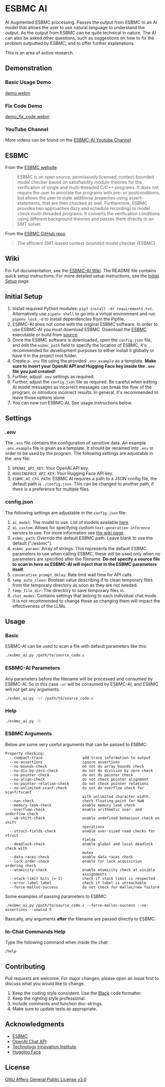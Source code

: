 # ESBMC AI

AI Augmented ESBMC processing. Passes the output from ESBMC to an AI model that allows the user to use natural language to understand the output. As the output from ESBMC can be quite technical in nature. The AI can also be asked other questions, such as suggestions on how to fix the problem outputted by ESBMC, and to offer further explanations.

This is an area of active research.

## Demonstration

### Basic Usage Demo

[demo.webm](https://user-images.githubusercontent.com/9535618/235352993-b54c47ef-a1c6-422c-aa5b-07edc2988521.webm)

### Fix Code Demo

[demo_fix_code.webm](https://github.com/Yiannis128/esbmc-ai/assets/9535618/e35882ee-7e50-4c10-9879-d19e73d7f45d)

### YouTube Channel

More videos can be found on the [ESBMC-AI Youtube Channel](https://www.youtube.com/@esbmc-ai)

## ESBMC

From the [ESBMC website](http://esbmc.org):

> ESBMC is an open source, permissively licensed, context-bounded model checker
> based on satisfiability modulo theories for the verification of single and
> multi-threaded C/C++ programs. It does not require the user to annotate the
> programs with pre- or postconditions, but allows the user to state additional
> properties using assert-statements, that are then checked as well. Furthermore,
> ESBMC provides two approaches (lazy and schedule recording) to model check
> multi-threaded programs. It converts the verification conditions using different
> background theories and passes them directly to an SMT solver.

From the [ESBMC GitHub repo](https://github.com/esbmc/esbmc)

> The efficient SMT-based context-bounded model checker (ESBMC)

## Wiki

For full documentation, see the [ESBMC-AI Wiki](https://github.com/Yiannis128/esbmc-ai/wiki). The README file contains quick setup instructions. For more detailed setup instructions, see the [Initial Setup](https://github.com/Yiannis128/esbmc-ai/wiki/Initial-Setup) page.

## Initial Setup

1. Install required Python modules: `pip3 install -dr requirements.txt`. Alternatively use `pipenv shell` to go into a virtual environment and run `pipenv lock -d` to install dependencies from the Pipfile.
2. ESBMC-AI does not come with the original ESBMC software. In order to use ESBMC-AI you must download ESBMC. Download the [ESBMC](http://esbmc.org/) executable or build from [source](https://github.com/esbmc/esbmc).
3. Once the ESBMC software is downloaded, open the `config.json` file, and edit the `esbmc_path` field to specify the location of ESBMC, it's recommended for development purposes to either install it globally or have it in the project root folder.
4. Create a `.env` file using the provided `.env.example` as a template. **Make sure to insert your OpenAI API and Hugging Face key inside the `.env` file you just created!**
5. Further, adjust `.env` settings as required.
6. Further, adjust the `config.json` file as required. Be careful when editing AI model messages as incorrect messages can break the flow of the program, or introduce incorrect results. In general, it's recommended to leave those options alone.
7. You can now run ESBMC-AI. See usage instructions below.

## Settings

### .env

The `.env` file contains the configuration of sensitive data. An example `.env.example` file is given as a template. It should be renamed into `.env` in order to be used by the program. The following settings are adjustable in the .env file:

1. `OPENAI_API_KEY`: Your OpenAI API key.
2. `HUGGINGFACE_API_KEY`: Your Hugging Face API key.
3. `ESBMC_AI_CFG_PATH`: ESBMC AI requires a path to a JSON config file, the default path is `./config.json`. This can be changed to another path, if there is a preference for multiple files.

### config.json

The following settings are adjustable in the `config.json` file:

1. `ai_model`: The model to use. List of models available [here](https://github.com/Yiannis128/esbmc-ai/wiki/AI-Models).
2. `ai_custom`: Allows for specifying custom `text-generation-inference` servers to use. For more information see [the wiki page](https://github.com/Yiannis128/esbmc-ai/wiki/AI-Models#custom-llm).
3. `esbmc_path`: Override the default ESBMC path. Leave blank to use the default ("./esbmc").
4. `esbmc_params`: Array of strings. This represents the default ESBMC parameters to use when calling ESBMC, these will be used only when no parameters are specified after the filename. **Do not specify a source file to scan in here as ESBMC-AI will inject that in the ESBMC parameters itself**.
5. `consecutive_prompt_delay`: Rate limit wait time for API calls.
6. `temp_auto_clean`: Boolean value describing if to clean temporary files from the temporary directory as soon as they are not needed.
7. `temp_file_dir`: The directory to save temporary files in.
8. `chat_modes`: Contains settings that belong to each individual chat mode. It is not recommended to change these as changing them will impact the effectiveness of the LLMs.

## Usage

### Basic

ESBMC-AI can be used to scan a file with default parameters like this:

```bash
./esbmc_ai.py /path/to/source_code.c
```

### ESBMC-AI Parameters

Any parameters before the filename will be processed and consumed by ESBMC-AI.
So in this case `-vr` will be consumed by ESBMC-AI, and ESBMC will not get any
arguments.

```bash
./esbmc_ai.py -vr /path/to/source_code.c
```

### Help

```bash
./esbmc_ai.py -h
```

### ESBMC Arguments

Below are some very useful arguments that can be passed to ESBMC:

```
Property checking:
  --compact-trace                  add trace information to output
  --no-assertions                  ignore assertions
  --no-bounds-check                do not do array bounds check
  --no-div-by-zero-check           do not do division by zero check
  --no-pointer-check               do not do pointer check
  --no-align-check                 do not check pointer alignment
  --no-pointer-relation-check      do not check pointer relations
  --no-unlimited-scanf-check       do not do overflow check for scanf/fscanf
                                   with unlimited character width.
  --nan-check                      check floating-point for NaN
  --memory-leak-check              enable memory leak check
  --overflow-check                 enable arithmetic over- and underflow check
  --ub-shift-check                 enable undefined behaviour check on shift
                                   operations
  --struct-fields-check            enable over-sized read checks for struct
                                   fields
  --deadlock-check                 enable global and local deadlock check with
                                   mutex
  --data-races-check               enable data races check
  --lock-order-check               enable for lock acquisition ordering check
  --atomicity-check                enable atomicity check at visible
                                   assignments
  --stack-limit bits (=-1)         check if stack limit is respected
  --error-label label              check if label is unreachable
  --force-malloc-success           do not check for malloc/new failure
```

Some examples of passing parameters to ESBMC:

```
./esbmc_ai.py /path/to/source_code.c --force-malloc-success --no-assertions --unwind 5
```

Basically, any arguments **after** the filename are passed directly to ESBMC.

### In-Chat Commands Help

Type the following command when inside the chat:

```
/help
```

## Contributing

Pull requests are welcome. For major changes, please open an issue first
to discuss what you would like to change.

1. Keep the coding style consistent. Use the [Black](https://pypi.org/project/black/) code formatter.
2. Keep the righting style professional.
3. Include comments and function doc-strings.
4. Make sure to update tests as appropriate.

## Acknowledgments

- [ESBMC](https://github.com/esbmc/esbmc)
- [OpenAI Chat API](https://platform.openai.com/docs/guides/chat)
- [Technology Innovation Institute](https://www.tii.ae/)
- [Hugging Face](https://huggingface.co/)

## License

[GNU Affero General Public License v3.0](https://github.com/Yiannis128/esbmc-ai/blob/master/LICENSE)
